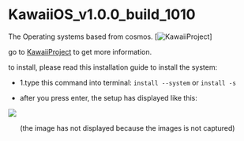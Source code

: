 # KawaiiOS_v1.0.0_build_1010
The Operating systems based from cosmos.
[![KawaiiProject](https://kawaiiproject.neocities.org)]

go to
<a href="https://kawaiiproject.neocities.org">KawaiiProject</a>
to get more information.

to install, please read this installation guide to install the system:

- 1.type this command into terminal:
 ```install --system```
or 
 ```install -s```

- after you press enter, the setup has displayed like this: 
<img src="images_not_found.png">
<ul>(the image has not displayed because the images is not captured)</ul>

